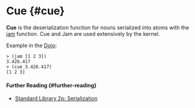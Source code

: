 # Cue {#cue}

**Cue** is the deserialization function for nouns serialized into atoms with the [jam](jam.md) function. Cue and Jam are used extensively by the kernel.

Example in the [Dojo](dojo.md):

```
> (jam [1 2 3])
3.426.417
> (cue 3.426.417)
[1 2 3]
```

#### Further Reading {#further-reading}

- [Standard Library 2p: Serialization](../language/hoon/reference/stdlib/2p.md)
